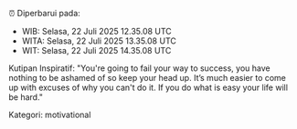⏰ Diperbarui pada:
- WIB: Selasa, 22 Juli 2025 12.35.08 UTC
- WITA: Selasa, 22 Juli 2025 13.35.08 UTC
- WIT: Selasa, 22 Juli 2025 14.35.08 UTC

Kutipan Inspiratif:
"You're going to fail your way to success, you have nothing to be ashamed of so keep your head up. It’s much easier to come up with excuses of why you can't do it. If you do what is easy your life will be hard."


Kategori: motivational


